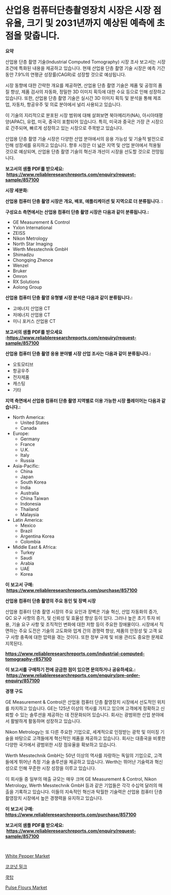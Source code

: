<p><h1>산업용 컴퓨터단층촬영장치 시장은 시장 점유율, 크기 및 2031년까지 예상된 예측에 초점을 맞춥니다.</h1></p><p><strong>요약</strong></p>
<p><p>산업용 단층 촬영 기술(Industrial Computed Tomography) 시장 조사 보고서는 시장 조건에 특화된 내용을 제공하고 있습니다. 현재 산업용 단층 촬영 기술 시장은 예측 기간 동안 7.9%의 연평균 성장률(CAGR)로 성장할 것으로 예상됩니다. </p><p>시장 동향에 대한 간략한 개요를 제공하면, 산업용 단층 촬영 기술은 제품 및 공정의 품질 향상, 제품 검사의 자동화, 정밀한 3D 이미지 획득에 대한 수요 등으로 인해 성장하고 있습니다. 또한, 산업용 단층 촬영 기술은 실시간 3D 이미지 획득 및 분석을 통해 제조업, 자동차, 항공우주 및 의료 분야에서 널리 사용되고 있습니다. </p><p>이 기술의 지리적으로 분포된 시장 범위에 대해 살펴보면 북아메리카(NA), 아시아태평양(APAC), 유럽, 미국, 중국이 포함되어 있습니다. 특히, 미국과 중국은 가장 큰 시장으로 간주되며, 빠르게 성장하고 있는 시장으로 주목받고 있습니다.</p><p>산업용 단층 촬영 기술 시장은 다양한 산업 분야에서의 응용 가능성 및 기술적 발전으로 인해 성장세를 유지하고 있습니다. 향후 시장은 더 넓은 지역 및 산업 분야에서 적용될 것으로 예상되며, 산업용 단층 촬영 기술의 혁신과 개선이 시장을 선도할 것으로 전망됩니다.</p></p>
<p><strong>보고서의 샘플 PDF를 받으세요: &nbsp;<a href="https://www.reliableresearchreports.com/enquiry/request-sample/857100">https://www.reliableresearchreports.com/enquiry/request-sample/857100</a></strong></p>
<p><strong>시장 세분화:</strong></p>
<p><strong> 산업용 컴퓨터 단층 촬영 시장은 개요, 배포, 애플리케이션 및 지역으로 더 분류됩니다. :</strong></p>
<p><strong>구성요소 측면에서는 산업용 컴퓨터 단층 촬영 시장은 다음과 같이 분류됩니다.:</strong></p>
<p><ul><li>GE Measurement & Control</li><li>Yxlon International</li><li>ZEISS</li><li>Nikon Metrology</li><li>North Star Imaging</li><li>Werth Messtechnik GmbH</li><li>Shimadzu</li><li>Chongqing Zhence</li><li>Wenzel</li><li>Bruker</li><li>Omron</li><li>RX Solutions</li><li>Aolong Group</li></ul></p>
<p><strong> 산업용 컴퓨터 단층 촬영 유형별 시장 분석은 다음과 같이 분류됩니다.:</strong></p>
<p><ul><li>고에너지 산업용 CT</li><li>저에너지 산업용 CT</li><li>미니 포커스 산업용 CT</li></ul></p>
<p><strong>보고서의 샘플 PDF를 받으세요 :<a href="https://www.reliableresearchreports.com/enquiry/request-sample/857100">https://www.reliableresearchreports.com/enquiry/request-sample/857100</a></strong></p>
<p><strong> 산업용 컴퓨터 단층 촬영 응용 분야별 시장 산업 조사는 다음과 같이 분류됩니다.:</strong></p>
<p><ul><li>오토모티브</li><li>항공우주</li><li>전자제품</li><li>캐스팅</li><li>기타</li></ul></p>
<p><strong>지역 측면에서 산업용 컴퓨터 단층 촬영 지역별로 이용 가능한 시장 플레이어는 다음과 같습니다.:</strong></p>
<p><ul>
    <li>
        North America:
        <ul>
            <li>United States</li>
            <li>Canada</li>
        </ul>
    </li>
    <li>
        Europe:
        <ul>
            <li>Germany</li>
            <li>France</li>
            <li>U.K.</li>
            <li>Italy</li>
            <li>Russia</li>
        </ul>
    </li>
    <li>
        Asia-Pacific:
        <ul>
            <li>China</li>
            <li>Japan</li>
            <li>South Korea</li>
            <li>India</li>
            <li>Australia</li>
            <li>China Taiwan</li>
            <li>Indonesia</li>
            <li>Thailand</li>
            <li>Malaysia</li>
        </ul>
    </li>
    <li>
        Latin America:
        <ul>
            <li>Mexico</li>
            <li>Brazil</li>
            <li>Argentina Korea</li>
            <li>Colombia</li>
        </ul>
    </li>
    <li>
        Middle East & Africa:
        <ul>
            <li>Turkey</li>
            <li>Saudi</li>
            <li>Arabia</li>
            <li>UAE</li>
            <li>Korea</li>
        </ul>
    </li>
    </ul></p>
<p><strong>이 보고서 구매: &nbsp;<a href="https://www.reliableresearchreports.com/purchase/857100">https://www.reliableresearchreports.com/purchase/857100</a></strong></p>
<p><strong>산업용 컴퓨터 단층 촬영의 주요 동인 및 장벽 시장</strong></p>
<p><p>산업용 컴퓨터 단층 촬영 시장의 주요 요인과 장벽은 기술 혁신, 산업 자동화의 증가, QC 요구 사항의 증가, 및 신뢰성 및 효율성 향상 등이 있다. 그러나 높은 초기 투자 비용, 기술 요구 사항 및 조직적인 변화에 대한 저항 등이 주요한 장애물이다. 시장에서 직면하는 주요 도전은 기술의 고도화와 업계 간의 경쟁력 향상, 제품의 안정성 및 고객 요구 사항 충족에 대한 압력을 겪는 것이다. 또한 정부 규제 및 비용 관리도 중요한 문제로 지목된다.</p></p>
<p><strong><a href="https://www.reliableresearchreports.com/industrial-computed-tomography-r857100">https://www.reliableresearchreports.com/industrial-computed-tomography-r857100</a></strong></p>
<p><strong>이 보고서를 구매하기 전에 궁금한 점이 있으면 문의하거나 공유하세요.: &nbsp;<a href="https://www.reliableresearchreports.com/enquiry/pre-order-enquiry/857100">https://www.reliableresearchreports.com/enquiry/pre-order-enquiry/857100</a></strong></p>
<p><strong>경쟁 구도</strong></p>
<p><p>GE Measurement & Control은 산업용 컴퓨터 단층 촬영장치 시장에서 선도적인 위치를 차지하고 있습니다. GE는 125년 이상의 역사를 가지고 있으며 고객에게 정확하고 신뢰할 수 있는 솔루션을 제공하는 데 전문화되어 있습니다. 회사는 광범위한 산업 분야에서 활발하게 활동하며 성장하고 있습니다.</p><p>Nikon Metrology는 또 다른 주요한 기업으로, 세계적으로 인정받는 광학 및 이미징 기술을 바탕으로 고객들에게 혁신적인 제품을 제공하고 있습니다. 회사는 대중국을 비롯한 다양한 국가에서 광범위한 시장 점유율을 확보하고 있습니다.</p><p>Werth Messtechnik GmbH는 50년 이상의 역사를 자랑하는 독일의 기업으로, 고객들에게 뛰어난 측정 기술 솔루션을 제공하고 있습니다. Werth는 뛰어난 기술력과 혁신성으로 인해 꾸준한 시장 성장을 이루고 있습니다.</p><p>이 회사들 중 일부의 매출 규모는 매우 크며 GE Measurement & Control, Nikon Metrology, Werth Messtechnik GmbH 등과 같은 기업들은 각각 수십억 달러의 매출을 기록하고 있습니다. 이들의 지속적인 혁신과 탁월한 기술력은 산업용 컴퓨터 단층 촬영장치 시장에서 높은 경쟁력을 유지하고 있습니다.</p></p>
<p><strong>이 보고서 구매: &nbsp; <a href="https://www.reliableresearchreports.com/purchase/857100">https://www.reliableresearchreports.com/purchase/857100</a></strong></p>
<p><strong>보고서의 샘플 PDF를 받으세요: &nbsp;<a href="https://www.reliableresearchreports.com/enquiry/request-sample/857100">https://www.reliableresearchreports.com/enquiry/request-sample/857100</a></strong><strong></strong></p>
<p>&nbsp;</p>
<p><p><a href="https://github.com/GroverBarry/Market-Research-Report-List-4/blob/main/white-pepper-market.md">White Pepper Market</a></p><p><a href="https://github.com/sammyUltyylrich9067856/Market-Research-Report-List-1/blob/main/585075017094.md">코코넛 밀크</a></p><p><a href="https://github.com/Elenrrera7685/Market-Research-Report-List-1/blob/main/958648417093.md">쿡탑</a></p><p><a href="https://github.com/lylyparadise/Market-Research-Report-List-2/blob/main/pulse-flours-market.md">Pulse Flours Market</a></p></p>